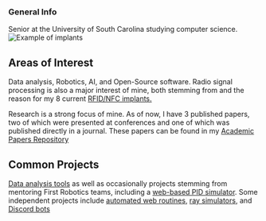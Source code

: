 ### General Info
Senior at the University of South Carolina studying computer science. ![Example of implants](https://forum.dangerousthings.com/uploads/default/optimized/1X/71f2fda977db81e2894636fdbe141f33a2193134_2_674x500.jpg)

## Areas of Interest
Data analysis, Robotics, AI, and Open-Source software. Radio signal processing is also a major interest of mine, both stemming from and the reason for my  8 current [RFID/NFC implants.](https://www.thedailybeast.com/how-a-university-of-south-carolina-biohacker-embedded-his-college-id-in-his-hand)

Research is a strong focus of mine. As of now, I have 3 published papers, two of which were presented at conferences and one of which was published directly in a journal. These papers can be found in my [Academic Papers Repository](https://github.com/EvanBryer/Academic-Papers)

## Common Projects
[Data analysis tools](https://github.com/EvanBryer/PPM-Clustering-Improved) as well as occasionally projects stemming from mentoring First Robotics teams, including a [web-based PID simulator](https://github.com/EvanBryer/PID-Simulator). Some independent projects include [automated web routines](https://github.com/EvanBryer/Web-automate-test), [ray simulators](https://github.com/EvanBryer/RayTrace), and [Discord bots](https://github.com/EvanBryer/Discord-Hackweek)
